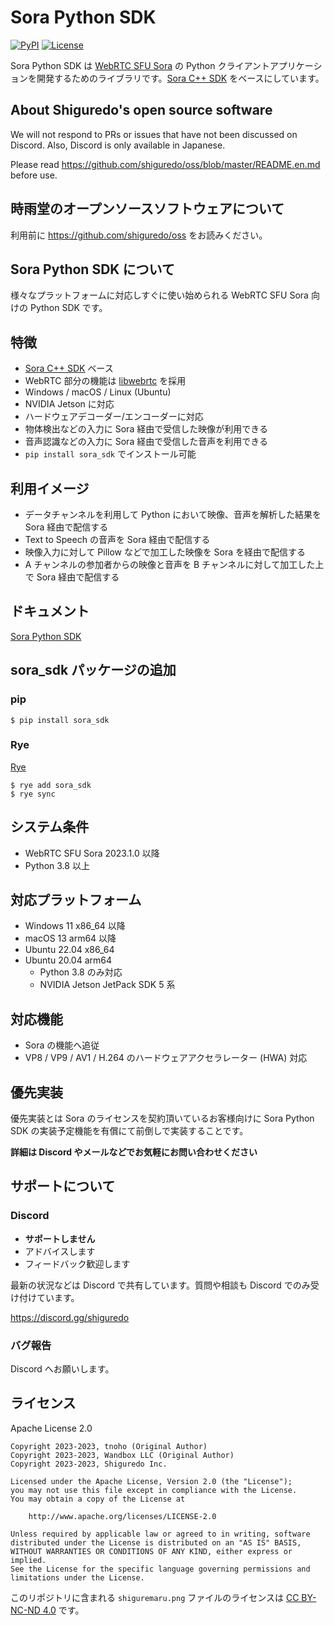 # Sora Python SDK

[![PyPI](https://img.shields.io/pypi/v/sora_sdk)](https://pypi.org/project/sora-sdk/)
[![License](https://img.shields.io/badge/License-Apache%202.0-blue.svg)](https://opensource.org/licenses/Apache-2.0)

Sora Python SDK は [WebRTC SFU Sora](https://sora.shiguredo.jp/) の Python クライアントアプリケーションを開発するためのライブラリです。[Sora C++ SDK](https://github.com/shiguredo/sora-cpp-sdk) をベースにしています。

## About Shiguredo's open source software

We will not respond to PRs or issues that have not been discussed on Discord. Also, Discord is only available in Japanese.

Please read https://github.com/shiguredo/oss/blob/master/README.en.md before use.

## 時雨堂のオープンソースソフトウェアについて

利用前に https://github.com/shiguredo/oss をお読みください。

## Sora Python SDK について

様々なプラットフォームに対応しすぐに使い始められる WebRTC SFU Sora 向けの Python SDK です。

## 特徴

- [Sora C++ SDK](https://github.com/shiguredo/sora-cpp-sdk) ベース
- WebRTC 部分の機能は [libwebrtc](https://webrtc.googlesource.com/src/) を採用
- Windows / macOS / Linux (Ubuntu)
- NVIDIA Jetson に対応
- ハードウェアデコーダー/エンコーダーに対応
- 物体検出などの入力に Sora 経由で受信した映像が利用できる
- 音声認識などの入力に Sora 経由で受信した音声を利用できる
- `pip install sora_sdk` でインストール可能

## 利用イメージ

- データチャンネルを利用して Python において映像、音声を解析した結果を Sora 経由で配信する
- Text to Speech の音声を Sora 経由で配信する
- 映像入力に対して Pillow などで加工した映像を Sora を経由で配信する
- A チャンネルの参加者からの映像と音声を B チャンネルに対して加工した上で Sora 経由で配信する

## ドキュメント

[Sora Python SDK](https://sora-python-sdk.shiguredo.jp/)

## sora_sdk パッケージの追加

### pip

```console
$ pip install sora_sdk
```

### Rye

[Rye](https://rye-up.com/)

```
$ rye add sora_sdk
$ rye sync
```

## システム条件

- WebRTC SFU Sora 2023.1.0 以降
- Python 3.8 以上

## 対応プラットフォーム

- Windows 11 x86_64 以降
- macOS 13 arm64 以降
- Ubuntu 22.04 x86_64
- Ubuntu 20.04 arm64
  - Python 3.8 のみ対応
  - NVIDIA Jetson JetPack SDK 5 系

## 対応機能

- Sora の機能へ追従
- VP8 / VP9 / AV1 / H.264 のハードウェアアクセラレーター (HWA) 対応

## 優先実装

優先実装とは Sora のライセンスを契約頂いているお客様向けに Sora Python SDK の実装予定機能を有償にて前倒しで実装することです。

**詳細は Discord やメールなどでお気軽にお問い合わせください**

## サポートについて

### Discord

- **サポートしません**
- アドバイスします
- フィードバック歓迎します

最新の状況などは Discord で共有しています。質問や相談も Discord でのみ受け付けています。

https://discord.gg/shiguredo

### バグ報告

Discord へお願いします。

## ライセンス

Apache License 2.0

```
Copyright 2023-2023, tnoho (Original Author)
Copyright 2023-2023, Wandbox LLC (Original Author)
Copyright 2023-2023, Shiguredo Inc.

Licensed under the Apache License, Version 2.0 (the "License");
you may not use this file except in compliance with the License.
You may obtain a copy of the License at

    http://www.apache.org/licenses/LICENSE-2.0

Unless required by applicable law or agreed to in writing, software
distributed under the License is distributed on an "AS IS" BASIS,
WITHOUT WARRANTIES OR CONDITIONS OF ANY KIND, either express or implied.
See the License for the specific language governing permissions and
limitations under the License.
```

このリポジトリに含まれる `shiguremaru.png` ファイルのライセンスは [CC BY-NC-ND 4.0](https://creativecommons.org/licenses/by-nc-nd/4.0/deed.ja) です。
